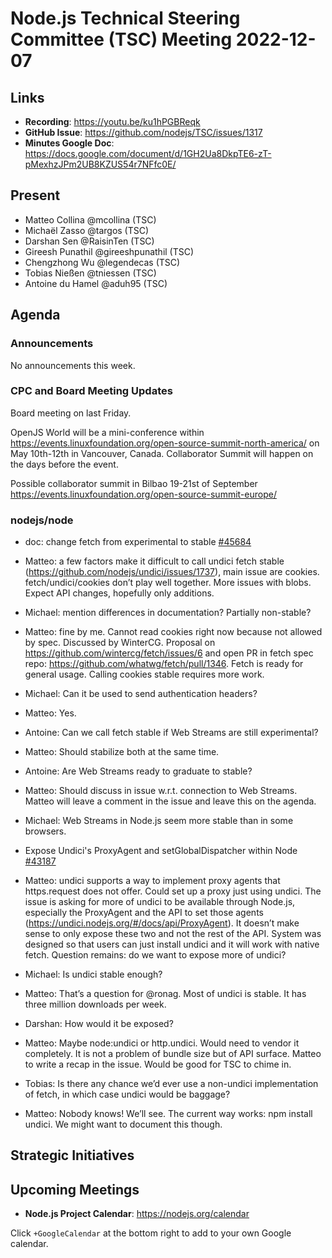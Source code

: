 # Node.js Technical Steering Committee (TSC) Meeting 2022-12-07

## Links

* **Recording**: <https://youtu.be/ku1hPGBReqk>
* **GitHub Issue**: <https://github.com/nodejs/TSC/issues/1317>
* **Minutes Google Doc**: <https://docs.google.com/document/d/1GH2Ua8DkpTE6-zT-pMexhzJPm2UB8KZUS54r7NFfc0E/>

## Present

* Matteo Collina @mcollina (TSC)
* Michaël Zasso @targos (TSC)
* Darshan Sen @RaisinTen (TSC)
* Gireesh Punathil @gireeshpunathil (TSC)
* Chengzhong Wu @legendecas (TSC)
* Tobias Nießen @tniessen (TSC)
* Antoine du Hamel @aduh95 (TSC)

## Agenda

### Announcements

No announcements this week.

### CPC and Board Meeting Updates

Board meeting on last Friday.

OpenJS World will be a mini-conference within  <https://events.linuxfoundation.org/open-source-summit-north-america/> on
May 10th-12th in Vancouver, Canada. Collaborator Summit will happen on the days before the event.

Possible collaborator summit in Bilbao 19-21st of September <https://events.linuxfoundation.org/open-source-summit-europe/>

### nodejs/node

* doc: change fetch from experimental to stable [#45684](https://github.com/nodejs/node/pull/45684)

* Matteo: a few factors make it difficult to call undici fetch stable (<https://github.com/nodejs/undici/issues/1737>), main issue are cookies. fetch/undici/cookies don’t play well together. More issues with blobs. Expect API changes, hopefully only additions.

* Michael: mention differences in documentation? Partially non-stable?

* Matteo: fine by me. Cannot read cookies right now because not allowed by spec. Discussed by WinterCG. Proposal on <https://github.com/wintercg/fetch/issues/6> and open PR in fetch spec repo: <https://github.com/whatwg/fetch/pull/1346>. Fetch is ready for general usage. Calling cookies stable requires more work.

* Michael: Can it be used to send authentication headers?

* Matteo: Yes.

* Antoine: Can we call fetch stable if Web Streams are still experimental?

* Matteo: Should stabilize both at the same time.

* Antoine: Are Web Streams ready to graduate to stable?

* Matteo: Should discuss in issue w\.r.t. connection to Web Streams. Matteo will leave a comment in the issue and leave this on the agenda.

* Michael: Web Streams in Node.js seem more stable than in some browsers.

* Expose Undici's ProxyAgent and setGlobalDispatcher within Node [#43187](https://github.com/nodejs/node/issues/43187)

* Matteo: undici supports a way to implement proxy agents that https.request does not offer. Could set up a proxy just using undici. The issue is asking for more of undici to be available through Node.js, especially the ProxyAgent and the API to set those agents (<https://undici.nodejs.org/#/docs/api/ProxyAgent>). It doesn’t make sense to only expose these two and not the rest of the API. System was designed so that users can just install undici and it will work with native fetch. Question remains: do we want to expose more of undici?

* Michael: Is undici stable enough?

* Matteo: That’s a question for @ronag. Most of undici is stable. It has three million downloads per week.

* Darshan: How would it be exposed?

* Matteo: Maybe node:undici or http.undici. Would need to vendor it completely. It is not a problem of bundle size but of API surface. Matteo to write a recap in the issue. Would be good for TSC to chime in.

* Tobias: Is there any chance we’d ever use a non-undici implementation of fetch, in which case undici would be baggage?

* Matteo: Nobody knows! We’ll see. The current way works: npm install undici. We might want to document this though.

## Strategic Initiatives

## Upcoming Meetings

* **Node.js Project Calendar**: <https://nodejs.org/calendar>

Click `+GoogleCalendar` at the bottom right to add to your own Google calendar.

